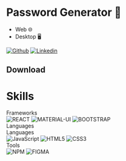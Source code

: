 # Password Generator 🔐  

- Web 🌐
- Desktop 🖥️


[![Github](https://img.shields.io/badge/-Github-000?style=flat&logo=Github&logoColor=white)](https://github.com/jeisonmr)
[![Linkedin](https://img.shields.io/badge/-LinkedIn-blue?style=flat&logo=Linkedin&logoColor=white)](https://www.linkedin.com/in/jeisonmr/)

## Download

<!-- Version de Escritorio <a href="">Aquí</a> -->

# Skills

Frameworks
 <br>
 ![REACT](https://img.shields.io/badge/-React-000000?style=flat&logo=react)
 ![MATERIAL-UI](https://img.shields.io/badge/-MaterialUI-000000?style=flat&logo=mui)
 ![BOOTSTRAP](https://img.shields.io/badge/-Bootstrap-000000?style=for-the-badge&logo=bootstrap)
 <br>
Languages
<br>
Languages
<br>
 ![JavaScript](https://img.shields.io/badge/-JavaScript-000000?style=flat&logo=javascript)
 ![HTML5](https://img.shields.io/badge/-HTML5-000000?style=flat&logo=html5)
 ![CSS3](https://img.shields.io/badge/-CSS-000000?style=flat&logo=css3)
 <br>
Tools
<br>
 ![NPM](https://img.shields.io/badge/-npm-000000?style=flat&logo=npm)
 ![FIGMA](https://img.shields.io/badge/-Figma-000000?style=for-the-badge&logo=figma)